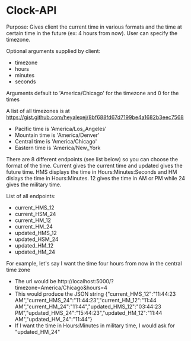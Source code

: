 # Clock-API
Purpose: Gives client the current time in various formats and the time at certain time in the future (ex: 4 hours from now). User can specify the timezone.

Optional arguments supplied by client:
  - timezone
  - hours
  - minutes
  - seconds

Arguments default to 'America/Chicago' for the timezone and 0 for the times

A list of all timezones is at https://gist.github.com/heyalexej/8bf688fd67d7199be4a1682b3eec7568
  - Pacific time is 'America/Los_Angeles'
  - Mountain time is 'America/Denver'
  - Central time is 'America/Chicago'
  - Eastern time is 'America/New_York


There are 8 different endpoints (see list below) so you can choose the format of the time. Current gives the current time and updated gives the future time. HMS displays the time in Hours:Minutes:Seconds and HM dislays the time in Hours:Minutes. 12 gives the time in AM or PM while 24 gives the military time. 

List of all endpoints:
  - current_HMS_12
  - current_HSM_24
  - current_HM_12
  - current_HM_24
  - updated_HMS_12
  - updated_HSM_24
  - updated_HM_12
  - updated_HM_24


For example, let's say I want the time four hours from now in the central time zone
  - The url would be http://localhost:5000/?timezone=America/Chicago&hours=4
  - This would produce the JSON string {"current_HMS_12":"11:44:23 AM","current_HMS_24":"11:44:23","current_HM_12":"11:44 AM","current_HM_24":"11:44","updated_HMS_12":"03:44:23 PM","updated_HMS_24":"15:44:23","updated_HM_12":"11:44 AM","updated_HM_24":"11:44"}
  - If I want the time in Hours:Minutes in military time, I would ask for "updated_HM_24"
